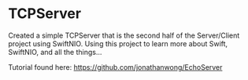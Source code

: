 # TCPServer

Created a simple TCPServer that is the second half of the Server/Client project using SwiftNIO.
Using this project to learn more about Swift, SwiftNIO, and all the things...

Tutorial found here: https://github.com/jonathanwong/EchoServer
